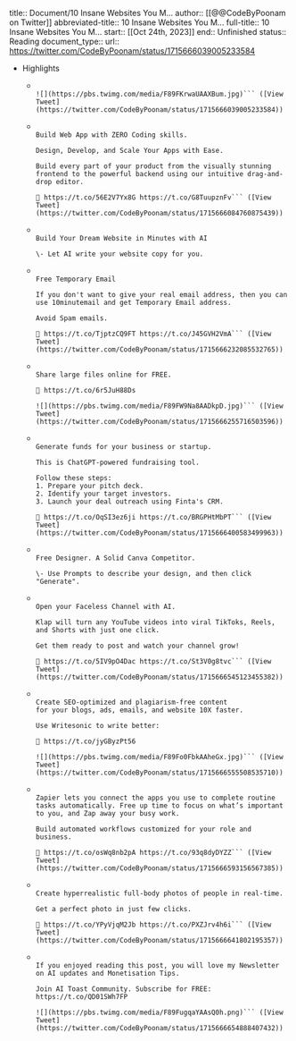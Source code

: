 title:: Document/10 Insane Websites You M...
author:: [[@@CodeByPoonam on Twitter]]
abbreviated-title:: 10 Insane Websites You M... 
full-title:: 10 Insane Websites You M...
start:: [[Oct 24th, 2023]]
end:: Unfinished
status:: Reading
document_type:: 
url:: https://twitter.com/CodeByPoonam/status/1715666039005233584
- Highlights
	- ```10 Insane Websites you might not know exist (Bookmark them): 
	  
	  ![](https://pbs.twimg.com/media/F89FKrwaUAAXBum.jpg)``` ([View Tweet](https://twitter.com/CodeByPoonam/status/1715666039005233584))
	- ```1. Momen
	  
	  Build Web App with ZERO Coding skills.
	  
	  Design, Develop, and Scale Your Apps with Ease.
	  
	  Build every part of your product from the visually stunning frontend to the powerful backend using our intuitive drag-and-drop editor.
	  
	  🔗 https://t.co/56E2V7Yx8G https://t.co/G8TuupznFv``` ([View Tweet](https://twitter.com/CodeByPoonam/status/1715666084760875439))
	- ```2. LandingSite
	  
	  Build Your Dream Website in Minutes with AI
	  
	  \- Let AI write your website copy for you.
	- ```3. https://t.co/TjptzCQ9FT
	  
	  Free Temporary Email
	  
	  If you don't want to give your real email address, then you can use 10minutemail and get Temporary Email address.
	  
	  Avoid Spam emails.
	  
	  🔗 https://t.co/TjptzCQ9FT https://t.co/J45GVH2VmA``` ([View Tweet](https://twitter.com/CodeByPoonam/status/1715666232085532765))
	- ```4. Wetransfer:
	  
	  Share large files online for FREE.
	  
	  🔗 https://t.co/6r5JuH88Ds 
	  
	  ![](https://pbs.twimg.com/media/F89FW9Na8AADkpD.jpg)``` ([View Tweet](https://twitter.com/CodeByPoonam/status/1715666255716503596))
	- ```5. Finta
	  
	  Generate funds for your business or startup.
	  
	  This is ChatGPT-powered fundraising tool.
	  
	  Follow these steps:
	  1. Prepare your pitch deck.
	  2. Identify your target investors.
	  3. Launch your deal outreach using Finta's CRM.
	  
	  🔗 https://t.co/OqSI3ez6ji https://t.co/BRGPHtMbPT``` ([View Tweet](https://twitter.com/CodeByPoonam/status/1715666400583499963))
	- ```6. Microsoft Designer
	  
	  Free Designer. A Solid Canva Competitor.
	  
	  \- Use Prompts to describe your design, and then click "Generate".
	- ```7. Klap
	  
	  Open your Faceless Channel with AI.
	  
	  Klap will turn any YouTube videos into viral TikToks, Reels, and Shorts with just one click.
	  
	  Get them ready to post and watch your channel grow!
	  
	  🔗 https://t.co/5IV9pO4Dac https://t.co/St3V0g8tvc``` ([View Tweet](https://twitter.com/CodeByPoonam/status/1715666545123455382))
	- ```8. Writesonic
	  
	  Create SEO-optimized and plagiarism-free content
	  for your blogs, ads, emails, and website 10X faster.
	  
	  Use Writesonic to write better:
	  
	  🔗 https://t.co/jyGByzPt56 
	  
	  ![](https://pbs.twimg.com/media/F89Fo0FbkAAheGx.jpg)``` ([View Tweet](https://twitter.com/CodeByPoonam/status/1715666555508535710))
	- ```9. Zapier
	  
	  Zapier lets you connect the apps you use to complete routine tasks automatically. Free up time to focus on what’s important to you, and Zap away your busy work.
	  
	  Build automated workflows customized for your role and business.
	  
	  🔗 https://t.co/osWq8nb2pA https://t.co/93q8dyDYZZ``` ([View Tweet](https://twitter.com/CodeByPoonam/status/1715666593156567385))
	- ```10. Human Generator
	  
	  Create hyperrealistic full-body photos of people in real-time.
	  
	  Get a perfect photo in just few clicks.
	  
	  🔗 https://t.co/YPyVjqM2Jb https://t.co/PXZJrv4h6i``` ([View Tweet](https://twitter.com/CodeByPoonam/status/1715666641802195357))
	- ```Thanks for reading.
	  
	  If you enjoyed reading this post, you will love my Newsletter on AI updates and Monetisation Tips.
	  
	  Join AI Toast Community. Subscribe for FREE:
	  https://t.co/QD01SWh7FP 
	  
	  ![](https://pbs.twimg.com/media/F89FugqaYAAsQ0h.png)``` ([View Tweet](https://twitter.com/CodeByPoonam/status/1715666654888407432))